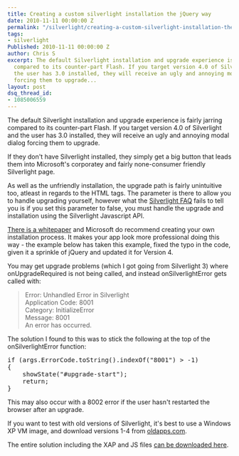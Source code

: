 ```yaml
---
title: Creating a custom silverlight installation the jQuery way
date: 2010-11-11 00:00:00 Z
permalink: "/silverlight/creating-a-custom-silverlight-installation-the-jquery-way/"
tags:
- silverlight
Published: 2010-11-11 00:00:00 Z
author: Chris S
excerpt: The default Silverlight installation and upgrade experience is fairly jarring
  compared to its counter-part Flash. If you target version 4.0 of Silverlight and
  the user has 3.0 installed, they will receive an ugly and annoying modal dialog
  forcing them to upgrade...
layout: post
dsq_thread_id:
- 1085006559
---
```


The default Silverlight installation and upgrade experience is fairly jarring compared to its counter-part Flash. If you target version 4.0 of Silverlight and the user has 3.0 installed, they will receive an ugly and annoying modal dialog forcing them to upgrade.

If they don't have Silverlight installed, they simply get a big button that leads them into Microsoft's corporatey and fairly none-consumer friendly Silverlight page.

<!--more-->

As well as the unfriendly installation, the upgrade path is fairly unintuitive too, atleast in regards to the HTML tags. The <param name=&#8221;autoupgrade&#8221; /> parameter is there to allow you to handle upgrading yourself, however what the [Silverlight FAQ][1] fails to tell you is if you set this parameter to false, you must handle the upgrade and installation using the Silverlight Javascript API.

[There is a whitepaper][2] and Microsoft do recommend creating your own installation process. It makes your app look more professional doing this way - the example below has taken this example, fixed the typo in the code, given it a sprinkle of jQuery and updated it for Version 4.

You may get upgrade problems (which I got going from Silverlight 3) where onUpgradeRequired is not being called, and instead onSilverlightError gets called with:

> Error: Unhandled Error in Silverlight   
> Application Code: 8001   
> Category: InitializeError   
> Message: 8001   
> An error has occurred. 

The solution I found to this was to stick the following at the top of the onSilverlightError function:

<pre>if (args.ErrorCode.toString().indexOf("8001") &gt; -1)
{
	showState("#upgrade-start");
	return;
}
</pre>

This may also occur with a 8002 error if the user hasn't restarted the browser after an upgrade.

If you want to test with old versions of Silverlight, it's best to use a Windows XP VM image, and download versions 1-4 from [oldapps.com][3].

The entire solution including the XAP and JS files [can be downloaded here][4].

<script src="https://gist.github.com/yetanotherchris/4960078.js"></script>

 [1]: http://www.silverlight.net/learn/quickstarts/silverlight-install-and-upgrade-experience/#resolvingproblems
 [2]: http://www.microsoft.com/downloads/en/details.aspx?displaylang=en&FamilyID=961e96e8-9a7f-4b70-947a-97f0973cb38c
 [3]: http://www.oldapps.com/silverlight.php
 [4]: /wp-content/uploads/2013/02/SilverlightInstallationExperience.zip